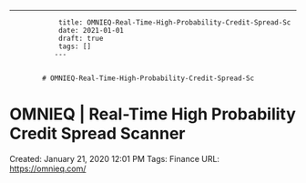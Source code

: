 ---
                title: OMNIEQ-Real-Time-High-Probability-Credit-Spread-Sc
                date: 2021-01-01    
                draft: true
                tags: []
               ---


            # OMNIEQ-Real-Time-High-Probability-Credit-Spread-Sc

# OMNIEQ | Real-Time High Probability Credit Spread Scanner
Created: January 21, 2020 12:01 PM
Tags: Finance
URL: https://omnieq.com/